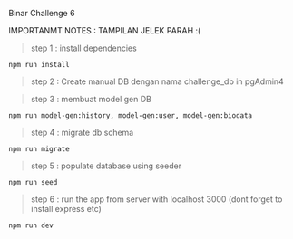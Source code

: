 Binar Challenge 6

IMPORTANMT NOTES : TAMPILAN JELEK PARAH :(

>step 1 : install dependencies

`npm run install`

>step 2 : Create manual DB dengan nama challenge_db in pgAdmin4

>step 3 : membuat model gen DB

`npm run model-gen:history, model-gen:user, model-gen:biodata`

>step 4 : migrate db schema

`npm run migrate`

>step 5 : populate database using seeder 

`npm run seed`

>step 6 : run the app from server with localhost 3000
(dont forget to install express etc)

`npm run dev`